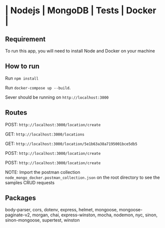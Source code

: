 # | Nodejs | MongoDB | Tests | Docker | 


## Requirement
To run this app, you will need to install Node and Docker on your machine


## How to run
Run `npm install`

Run `docker-compose up --build`.

Sever should be running on `http://localhost:3000`


## Routes

POST: `http://localhost:3000/location/create`

GET: `http://localhost:3000/locations`

GET: `http://localhost:3000/location/5e1b63a38a7195001bce5db5`

POST: `http://localhost:3000/location/create`

POST: `http://localhost:3000/location/create`


NOTE: Import the postman collection `node_mongo_docker.postman_collection.json` on the root directory to see the samples CRUD requests


## Packages

body-parser, cors, dotenv, express, helmet, mongoose, mongoose-paginate-v2, morgan, chai, express-winston, mocha, nodemon, nyc, sinon, sinon-mongoose, supertest, winston